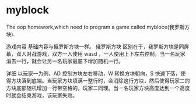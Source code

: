 # myblock
The oop homework,which need to program a game called mybloce(我罗斯方块).

游戏内容
基础内容与俄罗斯方块一样。
俄罗斯方块
区别在于，我罗斯方块是同屏幕，双人对战游戏，双方一人使用 wasd ，一人使用上下左右控制，当一名玩家消去一行，就会让另一名玩家最底下增加随机一行。

详细
以玩家一为例，AD 控制方块左右移动，W 转换方块朝向，S 快速下落，使得方块落到底端。当玩家方块填满一整行时，会消除这行方块，然后使得玩家二的方块底部随机增加一行带空格的。玩家二同理。当一名玩家方块高度达到一个高度时就会结束游戏，该玩家失败。

